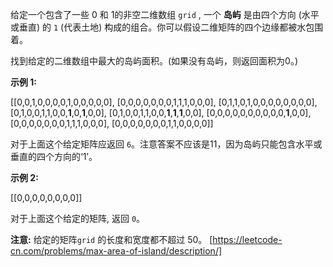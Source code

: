 给定一个包含了一些 0 和 1的非空二维数组 `grid` , 一个 **岛屿** 是由四个方向 (水平或垂直) 的 `1` (代表土地) 构成的组合。你可以假设二维矩阵的四个边缘都被水包围着。

找到给定的二维数组中最大的岛屿面积。(如果没有岛屿，则返回面积为0。)

**示例 1:**

\[\[0,0,1,0,0,0,0,1,0,0,0,0,0\],
 \[0,0,0,0,0,0,0,1,1,1,0,0,0\],
 \[0,1,1,0,1,0,0,0,0,0,0,0,0\],
 \[0,1,0,0,1,1,0,0,**1**,0,**1**,0,0\],
 \[0,1,0,0,1,1,0,0,**1**,**1**,**1**,0,0\],
 \[0,0,0,0,0,0,0,0,0,0,**1**,0,0\],
 \[0,0,0,0,0,0,0,1,1,1,0,0,0\],
 \[0,0,0,0,0,0,0,1,1,0,0,0,0\]\]

对于上面这个给定矩阵应返回 `6`。注意答案不应该是11，因为岛屿只能包含水平或垂直的四个方向的‘1’。

**示例 2:**

\[\[0,0,0,0,0,0,0,0\]\]

对于上面这个给定的矩阵, 返回 `0`。

**注意:** 给定的矩阵`grid` 的长度和宽度都不超过 50。 
[https://leetcode-cn.com/problems/max-area-of-island/description/]
